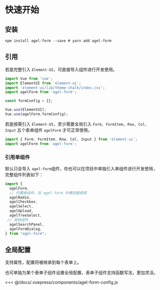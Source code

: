 # 快速开始

## 安装

`npm install agel-form --save # yarn add agel-form` 

## 引用

若是完整引入 `Element-UI`，可直接导入组件进行开发使用。

```js
import Vue from 'vue';
import ElementUI from 'element-ui';
import 'element-ui/lib/theme-chalk/index.css';
import agelForm from 'agel-form';

const formConfig = {};

Vue.use(ElementUI);
Vue.use(agelForm,formConfig);
```

若是按需引入 `Element-UI`，至少需要全局引入 `Form, FormItem, Row, Col, Input` 五个表单组件 `agelForm` 才可正常使用。

```js
import { Form, FormItem, Row, Col, Input } from 'element-ui';
import agelForm from 'agel-form';
```

### 引用单组件

默认只会导入 `agel-form`组件，你也可以在项目中单独引入单组件进行开发使用，完整组件列表如下：

```js
import {
  agelForm,
  // 内置单组件，在 agel-form 中懒加载使用
  agelRadio, 
  agelCheckbox, 
  agelSelect, 
  agelUpload, 
  agelTreeSelect,
 // 其他组件
  agelSearchPanel,
  agelFormDialog,
} from "agel-form";
```

## 全局配置

支持属性，配置将被继承到每个表单上。

也可单独为某个表单子组件设置全局配置，表单子组件支持函数写法，更加灵活。

<<< @/docs/.vuepress/components/agel-form-config.js